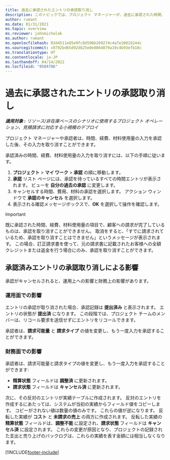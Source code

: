 ```yaml
---
title: 過去に承認されたエントリの承認取り消し
description: このトピックでは、プロジェクト マネージャーが、過去に承認された時間、費用、材料使用量の入力の承認を取り消す方法について説明します。
author: rumant
ms.date: 01/31/2021
ms.topic: overview
ms.reviewer: johnmichalak
ms.author: rumant
ms.openlocfilehash: 03d4511e85e9fc8d596b269274c4a7e10016244c
ms.sourcegitcommit: c0792bd65d92db25e0e8864879a19c4b93efb10c
ms.translationtype: HT
ms.contentlocale: ja-JP
ms.lasthandoff: 04/14/2022
ms.locfileid: "8584786"
---
```

# <a name="cancel-the-approval-of-previously-approved-entries"></a>過去に承認されたエントリの承認取り消し

_**適用対象 :** リソース/非在庫ベースのシナリオに使用するプロジェクト オペレーション、見積請求に対応する小規模のデプロイ_

プロジェクト マネージャーや承認者は、時間、経費、材料使用量の入力を承認した後、その入力を取り消すことができます。 

承認済みの時間、経費、材料使用量の入力を取り消すには、以下の手順に従います。

1. **プロジェクト** \> **マイ ワーク** \> **承認** の順に移動します。
2. **承認** リスト ページには、承認を待っているすべての時間エントリが表示されます。 ビューを **自分の過去の承認** に変更します。
3. キャンセルする時間、費用、材料の承認を選択します。 アクション ウィンドウで **承認のキャンセル** を選択します。
4. 表示される確認メッセージボックスで、**OK** を選択して操作を確認します。

> [!IMPORTANT]
> 既に承認された時間、経費、材料使用量の項目で、顧客への請求が完了しているものは、承認を取り消すことができません。 取消をすると、「すでに請求されているため、承認を取り消すことはできません」というメッセージが表示されます。 この場合、訂正請求書を使って、元の請求書に記載されたお客様への全額クレジットまたは返金を行う場合にのみ、承認を取り消すことができます。

## <a name="impact-of-canceling-the-approval-of-a-previously-approved-entry"></a>承認済みエントリの承認取り消しによる影響

承認がキャンセルされると、運用上への影響と財務上の影響があります。

### <a name="operational-impact"></a>運用面での影響

エントリの承認が取り消された場合、承認記録は **提出済み** と表示されます。 エントリの状態が **提出済** になります。 この段階では、プロジェクト チームのメンバーは、リコール要求を送信せずにエントリをリコールできます。

承認者は、**請求可能量** と **請求タイプ** の値を変更し、もう一度入力を承認することができます。

### <a name="financial-impact"></a>財務面での影響

承認者は、請求可能量と請求タイプの値を変更し、もう一度入力を承認することができます:

- **精算状態** フィールドは **調整済** に更新されます。
- **請求状態** フィールドは **キャンセル済** に更新されます。

次に、その反対のエントリが実績テーブルに作成されます。 反対のエントリを作成するにあたっては、システムが当初の実績からフィールド値をコピーします。 コピーがされない値は数量の値のみです。 これらの値が逆になります。 反転した実績が **コスト** と **未請求の売上** の両方に作成されます。 反転した実績の **精算状態** フィールドは、**調整不能** に設定され、**請求状態** フィールドは **キャンセル済** に設定されます。 これらの変更が原因となり、プロジェクトの記録された支出と売り上げのバックログは、これらの実績を表す金額には相当しなくなります。

[!INCLUDE[footer-include](../includes/footer-banner.md)]
